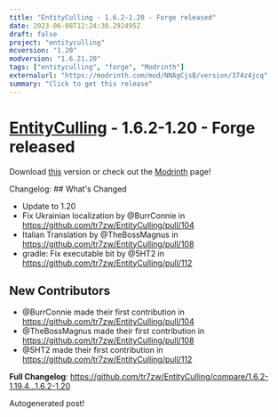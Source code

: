 ```yaml
---
title: "EntityCulling - 1.6.2-1.20 - Forge released"
date: 2023-06-08T12:24:30.292495Z
draft: false
project: "entityculling"
mcversion: "1.20"
modversion: "1.6.21.20"
tags: ["entityculling", "forge", "Modrinth"]
externalurl: "https://modrinth.com/mod/NNAgCjsB/version/374z4jcq"
summary: "Click to get this release"
---
```

# [EntityCulling](/project/entityculling) - 1.6.2-1.20 - Forge released
Download [this](https://modrinth.com/mod/NNAgCjsB/version/374z4jcq) version or check out the [Modrinth](https://modrinth.com/mod/NNAgCjsB) page!

Changelog: ## What's Changed
* Update to 1.20
* Fix Ukrainian localization by @BurrConnie in https://github.com/tr7zw/EntityCulling/pull/104
* Italian Translation by @TheBossMagnus in https://github.com/tr7zw/EntityCulling/pull/108
* gradle: Fix executable bit by @5HT2 in https://github.com/tr7zw/EntityCulling/pull/112

## New Contributors
* @BurrConnie made their first contribution in https://github.com/tr7zw/EntityCulling/pull/104
* @TheBossMagnus made their first contribution in https://github.com/tr7zw/EntityCulling/pull/108
* @5HT2 made their first contribution in https://github.com/tr7zw/EntityCulling/pull/112

**Full Changelog**: https://github.com/tr7zw/EntityCulling/compare/1.6.2-1.19.4...1.6.2-1.20

Autogenerated post!
